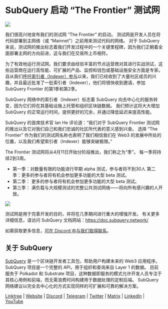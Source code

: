# SubQuery 启动 “The Frontier” 测试网

![](https://miro.medium.com/max/1400/1*zRR8l3aVZKth9Fw0rqL-lg.png
)

我们很高兴地宣布我们的测试网 “The Frontier” 的启动。 测试网是开发人员在将代码部署到主网络（或 “Mainnet”）之前用来测试代码的网络。 对于 SubQuery 来说，测试网的推出标志着我们开发过程中的一个关键里程碑，因为我们正朝着全面部署主网的方向前进，这与我们在交易所上币相符。

为了有效地运行测试网，我们要求由经验丰富的节点运营商对其进行实战测试，这些运营商在运行高性能、可扩展的产品、监控和钱包或基础设施安全方面是专家。 自从我们[呼吁索引者（Indexer）参与](./20211202-indexer-invitation.md)以来，我们已经收到了大量社区成员的兴趣，并且最近批准了一批索引者（Indexer），他们将很快收到邀请，参加 SubQuery Frontier 的第1季和第2季。

SubQuery 网络中的索引者（Indexer）标志着 SubQuery 向去中心化的服务转变，因为它们将在其基础设施上托管和组织区块链数据。 我们预计这将大大增加 SubQuery 的正常运行时间，提供更好的冗余，并通过降低延迟来提高性能。

SubQuery 的首席技术官 Ian He 评论道：“我们对于 SubQuery Frontier 测试网的推出以及它对我们自己和我们忠诚的社区所代表的意义感到兴奋。 选择 “The Frontier” 作为我们的测试网名称也表明了我们相信我们在 Web3 的发展中所处的位置，以及我们希望索引者（Indexer）能够突破极限。”

The Frontier 测试网将从4月11日开始分阶段推出，我们称之为“季”。 每一季将持续2到3周。

- 第一季：对数量有限的功能进行早期 alpha 测试，参与者将不到30人 第二季：更多的参与者将有机会参加更多功能的大型 beta 测试。
- 第二季： 更多的参与者将有机会参加更多功能的大型 beta 测试。
- 第三季： 满负载与大规模测试的完整公共测试网络——将向所有感兴趣的人开放。

![](https://miro.medium.com/max/1400/1*oWnMXGqndf5539Gml7gf-Q.png
)

测试网是用于完善开发的目的，并将在几季期间进行重大的增强开发。 有关更多详细信息，请访问 SubQuery 文档网站：https://doc.subquery.network/

如需获取更多信息，[可在 Discord 中与我们取得联系](https://discord.com/invite/78zg8aBSMG)。

## 关于 SubQuery

[SubQuery](https://subquery.network) 是一个区块链开发者工具包，帮助用户构建未来的 Web3 应用程序。 SubQuery 项目是一个完整的 API，用于组织和查询来自 Layer 1 的数据。 目前服务于 Polkadot 和 Substrate 项目，这种数据即服务的模式允许开发人员专注于其核心用例和前端，而无需浪费时间构建用于数据处理的定制后端。 SubQuery 网络建议以完全去中心化的方式实现同样的可扩展和可靠的解决方案。

​​​​[Linktree](https://linktr.ee/subquerynetwork) | [Website](https://subquery.network/) | [Discord](https://discord.com/invite/78zg8aBSMG) | [Telegram](https://t.me/subquerynetwork) | [Twitter](https://twitter.com/subquerynetwork) | [Matrix](https://matrix.to/#/#subquery:matrix.org) | [LinkedIn](https://www.linkedin.com/company/subquery) | [YouTube](https://www.youtube.com/channel/UCi1a6NUUjegcLHDFLr7CqLw)
